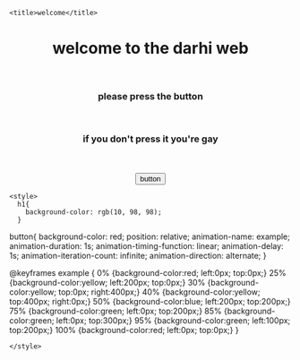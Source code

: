 <!DOCTYPE html>
<html lang="en">
  <head>
    <meta charset="UTF-8" />
    <meta http-equiv="X-UA-Compatible" content="IE=edge" />
    <meta name="viewport" content="width=device-width, initial-scale=1.0" />
    
    <title>welcome</title>
  </head>
  <body>
    <center><h1>welcome to the darhi web</h1></center>
    <br />
    <center><h3>please press the button</h3></center><br>
    <center><h3>if you don't press it you're gay </h3></center>
    <br /><br />
    <center><button>button</button></center>

    <style>
      h1{
        background-color: rgb(10, 98, 98);
      }
      
  
  button{
    background-color: red;
  position: relative;
  animation-name: example;
  animation-duration: 1s;
  animation-timing-function: linear;
  animation-delay: 1s;
  animation-iteration-count: infinite;
  animation-direction: alternate;
}

@keyframes example {
  0%   {background-color:red; left:0px; top:0px;}
  25%  {background-color:yellow; left:200px; top:0px;}
  30%  {background-color:yellow; top:0px; right:400px;}
  40%  {background-color:yellow; top:400px; right:0px;}
  50%  {background-color:blue; left:200px; top:200px;}
  75%  {background-color:green; left:0px; top:200px;}
  85%  {background-color:green; left:0px; top:300px;}
  95%  {background-color:green; left:100px; top:200px;}
  100% {background-color:red; left:0px; top:0px;}
}
  
  
    </style>
  </body>
</html>
